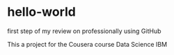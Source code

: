 # hello-world
first step of my review on professionally using GitHub

This a project for the Cousera course Data Science IBM
